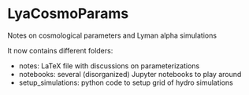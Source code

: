 # LyaCosmoParams
Notes on cosmological parameters and Lyman alpha simulations

It now contains different folders:
 - notes: LaTeX file with discussions on parameterizations
 - notebooks: several (disorganized) Jupyter notebooks to play around
 - setup_simulations: python code to setup grid of hydro simulations

